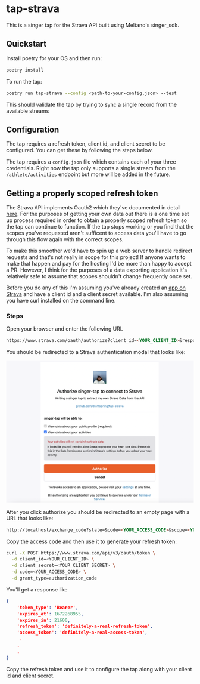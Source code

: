 # tap-strava

This is a singer tap for the Strava API built using Meltano's singer_sdk.

## Quickstart

Install poetry for your OS and then run:

```bash
poetry install
```

To run the tap:

```bash
poetry run tap-strava --config <path-to-your-config.json> --test
```

This should validate the tap by trying to sync a single record from the available streams

## Configuration

The tap requires a refresh token, client id, and client secret to be configured. You can get these by following the steps below.

The tap requires a `config.json` file which contains each of your three credentials. Right now the tap only supports a single stream from the `/athlete/activities` endpoint but more will be added in the future.

## Getting a properly scoped refresh token

The Strava API implements Oauth2 which they've documented in detail [here](https://developers.strava.com/docs/authentication/). For the purposes of getting your own data out there is a one time set up process required in order to obtain a properly scoped refresh token so the tap can continue to function. If the tap stops working or you find that the scopes you've requested aren't sufficent to access data you'll have to go through this flow again with the correct scopes.

To make this smoother we'd have to spin up a web server to handle redirect requests and that's not really in scope for this project! If anyone wants to make that happen and pay for the hosting I'd be more than happy to accept a PR. However, I think for the purposes of a data exporting application it's relatively safe to assume that scopes shouldn't change frequently once set.

Before you do any of this I'm assuming you've already created an [app on Strava](https://developers.strava.com/docs/getting-started/#:~:text=If%20you%20have%20not%20already,My%20API%20Application%E2%80%9D%20page%20now.) and have a client id and a client secret available. I'm also assuming you have curl installed on the command line.

### Steps

Open your browser and enter the following URL

```markdown
https://www.strava.com/oauth/authorize?client_id=<YOUR_CLIENT_ID>&response_type=code&redirect_uri=http://localhost&approval_prompt=force&scope=<YOUR_SCOPES>
```

You should be redirected to a Strava authentication modal that looks like:

![Strava Auth Modal](images/strava_auth_modal.png)

After you click authorize you should be redirected to an empty page with a URL that looks like:

```markdown
http://localhost/exchange_code?state=&code=<YOUR_ACCESS_CODE>&scope=<YOUR_SCOPES>
```

Copy the access code and then use it to generate your refresh token:

```bash
curl -X POST https://www.strava.com/api/v3/oauth/token \
  -d client_id=<YOUR_CLIENT_ID> \
  -d client_secret=<YOUR_CLIENT_SECRET> \
  -d code=<YOUR_ACCESS_CODE> \
  -d grant_type=authorization_code
```

You'll get a response like

```json
{
    'token_type': 'Bearer',
    'expires_at': 1672268955,
    'expires_in': 21600,
    'refresh_token': 'definitely-a-real-refresh-token',
    'access_token': 'definitely-a-real-access-token',
     .
    .
    .
}
```

Copy the refresh token and use it to configure the tap along with your client id and client secret.